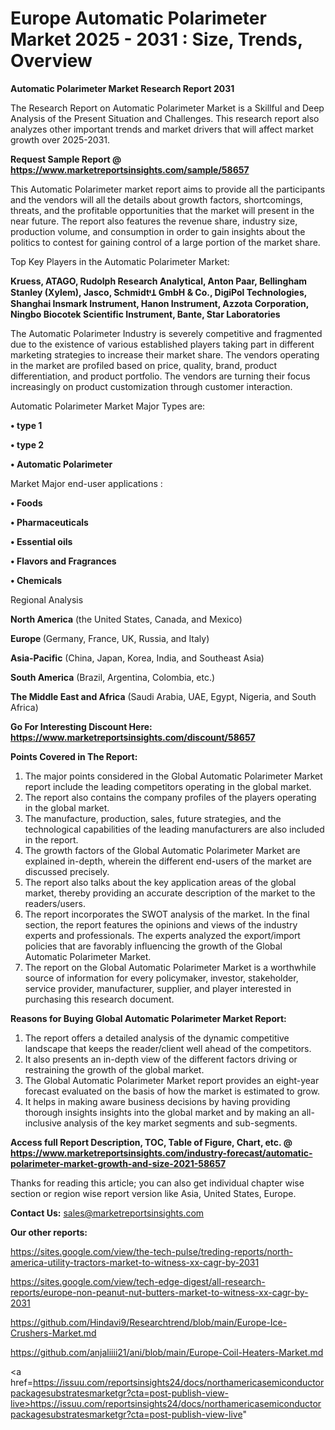 # Europe Automatic Polarimeter Market 2025 - 2031 : Size, Trends, Overview

<strong>Automatic Polarimeter Market Research Report 2031</strong>

The Research Report on Automatic Polarimeter Market is a Skillful and Deep Analysis of the Present Situation and Challenges. This research report also analyzes other important trends and market drivers that will affect market growth over 2025-2031.

<strong>Request Sample Report @ <a href=https://www.marketreportsinsights.com/sample/58657>https://www.marketreportsinsights.com/sample/58657</a></strong>

This Automatic Polarimeter market report aims to provide all the participants and the vendors will all the details about growth factors, shortcomings, threats, and the profitable opportunities that the market will present in the near future. The report also features the revenue share, industry size, production volume, and consumption in order to gain insights about the politics to contest for gaining control of a large portion of the market share.

Top Key Players in the Automatic Polarimeter Market:

<strong>Kruess, ATAGO, Rudolph Research Analytical, Anton Paar, Bellingham Stanley (Xylem), Jasco, SchmidtᶧꞱ GmbH & Co., DigiPol Technologies, Shanghai Insmark Instrument, Hanon Instrument, Azzota Corporation, Ningbo Biocotek Scientific Instrument, Bante, Star Laboratories</strong>

The Automatic Polarimeter Industry is severely competitive and fragmented due to the existence of various established players taking part in different marketing strategies to increase their market share. The vendors operating in the market are profiled based on price, quality, brand, product differentiation, and product portfolio. The vendors are turning their focus increasingly on product customization through customer interaction.

Automatic Polarimeter Market Major Types are:

<strong>• type 1

• type 2

• Automatic Polarimeter</strong>

Market Major end-user applications :

<strong>• Foods

• Pharmaceuticals

• Essential oils

• Flavors and Fragrances

• Chemicals</strong>

Regional Analysis

</u><strong><b>North America</b></strong> (the United States, Canada, and Mexico)

<strong><b>Europe </b></strong>(Germany, France, UK, Russia, and Italy)

<strong><b>Asia-Pacific</b></strong> (China, Japan, Korea, India, and Southeast Asia)

<strong><b>South America</b></strong> (Brazil, Argentina, Colombia, etc.)

<strong><b>The Middle East and Africa</b></strong> (Saudi Arabia, UAE, Egypt, Nigeria, and South Africa)

<strong>Go For Interesting Discount Here: <a href=https://www.marketreportsinsights.com/discount/58657>https://www.marketreportsinsights.com/discount/58657</a></strong>

<strong>Points Covered in The Report:</strong>
<ol>
  <li>The major points considered in the Global Automatic Polarimeter Market report include the leading competitors operating in the global market.</li>
  <li>The report also contains the company profiles of the players operating in the global market.</li>
  <li>The manufacture, production, sales, future strategies, and the technological capabilities of the leading manufacturers are also included in the report.</li>
  <li>The growth factors of the Global Automatic Polarimeter Market are explained in-depth, wherein the different end-users of the market are discussed precisely.</li>
  <li>The report also talks about the key application areas of the global market, thereby providing an accurate description of the market to the readers/users.</li>
  <li>The report incorporates the SWOT analysis of the market. In the final section, the report features the opinions and views of the industry experts and professionals. The experts analyzed the export/import policies that are favorably influencing the growth of the Global Automatic Polarimeter Market.</li>
  <li>The report on the Global Automatic Polarimeter Market is a worthwhile source of information for every policymaker, investor, stakeholder, service provider, manufacturer, supplier, and player interested in purchasing this research document.</li>
</ol>
<strong>Reasons for Buying Global Automatic Polarimeter Market Report:</strong>

<ol>
  <li>The report offers a detailed analysis of the dynamic competitive landscape that keeps the reader/client well ahead of the competitors.</li>
  <li>It also presents an in-depth view of the different factors driving or restraining the growth of the global market.</li>
  <li>The Global Automatic Polarimeter Market report provides an eight-year forecast evaluated on the basis of how the market is estimated to grow.</li>
  <li>It helps in making aware business decisions by having providing thorough insights insights into the global market and by making an all-inclusive analysis of the key market segments and sub-segments.</li>
</ol>
<strong>Access full Report Description, TOC, Table of Figure, Chart, etc. @ <a href=https://www.marketreportsinsights.com/industry-forecast/automatic-polarimeter-market-growth-and-size-2021-58657>https://www.marketreportsinsights.com/industry-forecast/automatic-polarimeter-market-growth-and-size-2021-58657</a></strong>


Thanks for reading this article; you can also get individual chapter wise section or region wise report version like Asia, United States, Europe.

<strong>Contact Us:</strong>
sales@marketreportsinsights.com

<strong>Our other reports:</strong>

<a href=https://sites.google.com/view/the-tech-pulse/treding-reports/north-america-utility-tractors-market-to-witness-xx-cagr-by-2031>https://sites.google.com/view/the-tech-pulse/treding-reports/north-america-utility-tractors-market-to-witness-xx-cagr-by-2031</a>

<a href=https://sites.google.com/view/tech-edge-digest/all-research-reports/europe-non-peanut-nut-butters-market-to-witness-xx-cagr-by-2031>https://sites.google.com/view/tech-edge-digest/all-research-reports/europe-non-peanut-nut-butters-market-to-witness-xx-cagr-by-2031</a>

<a href=https://github.com/Hindavi9/Researchtrend/blob/main/Europe-Ice-Crushers-Market.md>https://github.com/Hindavi9/Researchtrend/blob/main/Europe-Ice-Crushers-Market.md</a>

<a href=https://github.com/anjaliiii21/ani/blob/main/Europe-Coil-Heaters-Market.md>https://github.com/anjaliiii21/ani/blob/main/Europe-Coil-Heaters-Market.md</a>

<a href=https://issuu.com/reportsinsights24/docs/northamericasemiconductorpackagesubstratesmarketgr?cta=post-publish-view-live>https://issuu.com/reportsinsights24/docs/northamericasemiconductorpackagesubstratesmarketgr?cta=post-publish-view-live</a>"
